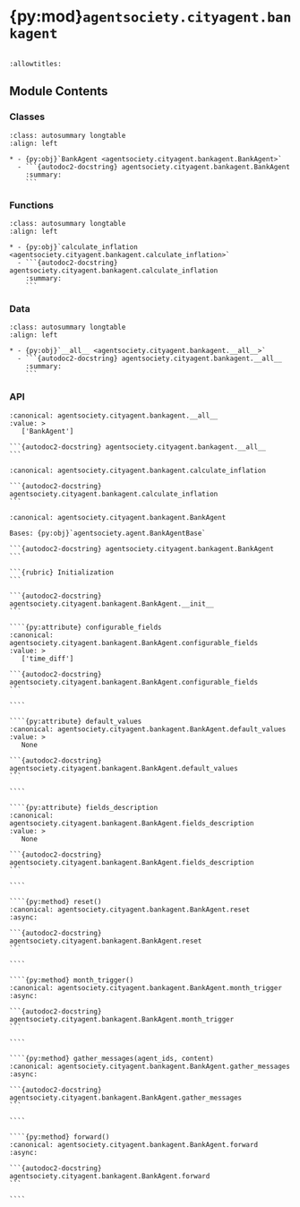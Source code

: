 # {py:mod}`agentsociety.cityagent.bankagent`

```{py:module} agentsociety.cityagent.bankagent
```

```{autodoc2-docstring} agentsociety.cityagent.bankagent
:allowtitles:
```

## Module Contents

### Classes

````{list-table}
:class: autosummary longtable
:align: left

* - {py:obj}`BankAgent <agentsociety.cityagent.bankagent.BankAgent>`
  - ```{autodoc2-docstring} agentsociety.cityagent.bankagent.BankAgent
    :summary:
    ```
````

### Functions

````{list-table}
:class: autosummary longtable
:align: left

* - {py:obj}`calculate_inflation <agentsociety.cityagent.bankagent.calculate_inflation>`
  - ```{autodoc2-docstring} agentsociety.cityagent.bankagent.calculate_inflation
    :summary:
    ```
````

### Data

````{list-table}
:class: autosummary longtable
:align: left

* - {py:obj}`__all__ <agentsociety.cityagent.bankagent.__all__>`
  - ```{autodoc2-docstring} agentsociety.cityagent.bankagent.__all__
    :summary:
    ```
````

### API

````{py:data} __all__
:canonical: agentsociety.cityagent.bankagent.__all__
:value: >
   ['BankAgent']

```{autodoc2-docstring} agentsociety.cityagent.bankagent.__all__
```

````

````{py:function} calculate_inflation(prices)
:canonical: agentsociety.cityagent.bankagent.calculate_inflation

```{autodoc2-docstring} agentsociety.cityagent.bankagent.calculate_inflation
```
````

`````{py:class} BankAgent(id: int, name: str, toolbox: agentsociety.agent.AgentToolbox, memory: agentsociety.memory.Memory)
:canonical: agentsociety.cityagent.bankagent.BankAgent

Bases: {py:obj}`agentsociety.agent.BankAgentBase`

```{autodoc2-docstring} agentsociety.cityagent.bankagent.BankAgent
```

```{rubric} Initialization
```

```{autodoc2-docstring} agentsociety.cityagent.bankagent.BankAgent.__init__
```

````{py:attribute} configurable_fields
:canonical: agentsociety.cityagent.bankagent.BankAgent.configurable_fields
:value: >
   ['time_diff']

```{autodoc2-docstring} agentsociety.cityagent.bankagent.BankAgent.configurable_fields
```

````

````{py:attribute} default_values
:canonical: agentsociety.cityagent.bankagent.BankAgent.default_values
:value: >
   None

```{autodoc2-docstring} agentsociety.cityagent.bankagent.BankAgent.default_values
```

````

````{py:attribute} fields_description
:canonical: agentsociety.cityagent.bankagent.BankAgent.fields_description
:value: >
   None

```{autodoc2-docstring} agentsociety.cityagent.bankagent.BankAgent.fields_description
```

````

````{py:method} reset()
:canonical: agentsociety.cityagent.bankagent.BankAgent.reset
:async:

```{autodoc2-docstring} agentsociety.cityagent.bankagent.BankAgent.reset
```

````

````{py:method} month_trigger()
:canonical: agentsociety.cityagent.bankagent.BankAgent.month_trigger
:async:

```{autodoc2-docstring} agentsociety.cityagent.bankagent.BankAgent.month_trigger
```

````

````{py:method} gather_messages(agent_ids, content)
:canonical: agentsociety.cityagent.bankagent.BankAgent.gather_messages
:async:

```{autodoc2-docstring} agentsociety.cityagent.bankagent.BankAgent.gather_messages
```

````

````{py:method} forward()
:canonical: agentsociety.cityagent.bankagent.BankAgent.forward
:async:

```{autodoc2-docstring} agentsociety.cityagent.bankagent.BankAgent.forward
```

````

`````
